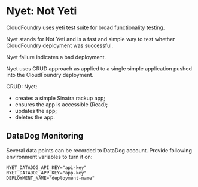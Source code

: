 # Nyet: Not Yeti

CloudFoundry uses yeti test suite for broad functionality testing.

Nyet stands for Not Yeti and is a fast and simple way to test whether
CloudFoundry deployment was successful.

Nyet failure indicates a bad deployment.

Nyet uses CRUD approach as applied to a single simple application pushed
into the CloudFoundry deployment.

CRUD: Nyet:

- creates a simple Sinatra rackup app;
- ensures the app is accessible (Read);
- updates the app;
- deletes the app.

## DataDog Monitoring

Several data points can be recorded to DataDog account. Provide following
environment variables to turn it on:

```
NYET_DATADOG_API_KEY="api-key"
NYET_DATADOG_APP_KEY="app-key"
DEPLOYMENT_NAME="deployment-name"
```
